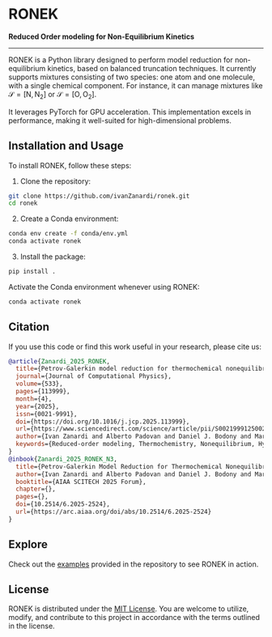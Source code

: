 # RONEK

**Reduced Order modeling for Non-Equilibrium Kinetics**

---

RONEK is a Python library designed to perform model reduction for non-equilibrium kinetics, based on balanced truncation techniques. It currently supports mixtures consisting of two species: one atom and one molecule, with a single chemical component. For instance, it can manage mixtures like $\mathcal{S}=\left[\text{N},\text{N}_2\right]$ or $\mathcal{S}=\left[\text{O},\text{O}_2\right]$.

It leverages PyTorch for GPU acceleration. This implementation excels in performance, making it well-suited for high-dimensional problems.

## Installation and Usage

To install RONEK, follow these steps:

1. Clone the repository:

```bash
git clone https://github.com/ivanZanardi/ronek.git
cd ronek
```

2. Create a Conda environment:

```bash
conda env create -f conda/env.yml
conda activate ronek
```

3. Install the package:

```bash
pip install .
```

Activate the Conda environment whenever using RONEK:

```bash
conda activate ronek
```

## Citation

If you use this code or find this work useful in your research, please cite us:

```bibtex
@article{Zanardi_2025_RONEK,
  title={Petrov-Galerkin model reduction for thermochemical nonequilibrium gas mixtures},
  journal={Journal of Computational Physics},
  volume={533},
  pages={113999},
  month={4},
  year={2025},
  issn={0021-9991},
  doi={https://doi.org/10.1016/j.jcp.2025.113999},
  url={https://www.sciencedirect.com/science/article/pii/S0021999125002827},
  author={Ivan Zanardi and Alberto Padovan and Daniel J. Bodony and Marco Panesi},
  keywords={Reduced-order modeling, Thermochemistry, Nonequilibrium, Hypersonics}
}
@inbook{Zanardi_2025_RONEK_N3,
  title={Petrov-Galerkin Model Reduction for Thermochemical Nonequilibrium Gas Mixtures: Application to the N$_2$+N System},
  author={Ivan Zanardi and Alberto Padovan and Daniel J. Bodony and Marco Panesi},
  booktitle={AIAA SCITECH 2025 Forum},
  chapter={},
  pages={},
  doi={10.2514/6.2025-2524},
  url={https://arc.aiaa.org/doi/abs/10.2514/6.2025-2524}
}
```

## Explore

Check out the [examples](https://github.com/ivanZanardi/ronek/tree/main/examples) provided in the repository to see RONEK in action.

## License

RONEK is distributed under the [MIT License](https://github.com/ivanZanardi/ronek/blob/main/LICENSE). You are welcome to utilize, modify, and contribute to this project in accordance with the terms outlined in the license.
